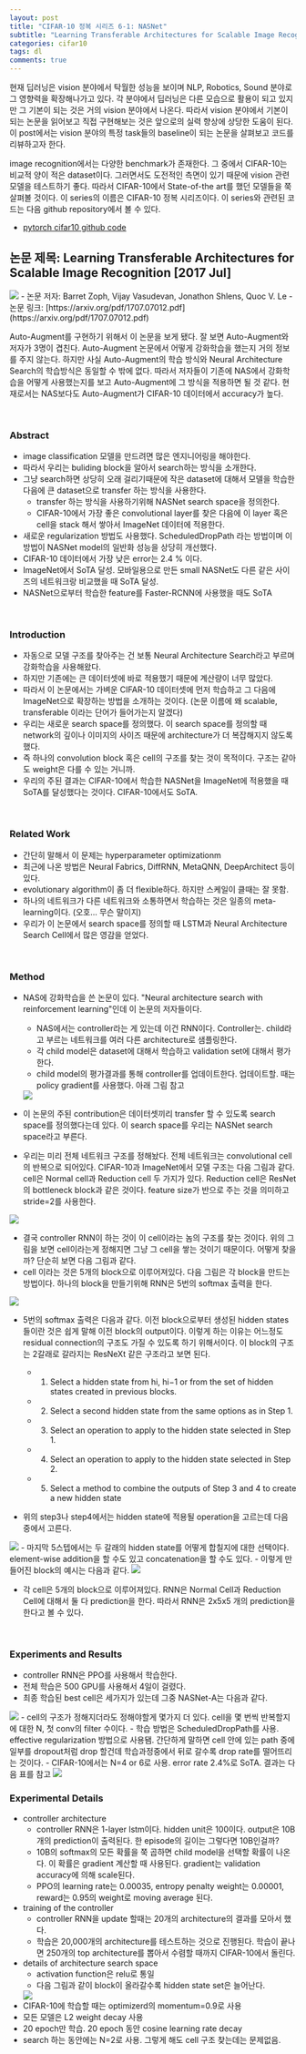 ```yaml
---
layout: post
title: "CIFAR-10 정복 시리즈 6-1: NASNet"
subtitle: "Learning Transferable Architectures for Scalable Image Recognition"
categories: cifar10
tags: dl
comments: true
---
```


현재 딥러닝은 vision 분야에서 탁월한 성능을 보이며 NLP, Robotics, Sound 분야로 그 영향력을 확장해나가고 있다. 각 분야에서 딥러닝은 다른 모습으로 활용이 되고 있지만 그 기본이 되는 것은 거의 vision 분야에서 나온다. 따라서 vision 분야에서 기본이 되는 논문을 읽어보고 직접 구현해보는 것은 앞으로의 실력 향상에 상당한 도움이 된다. 이 post에서는 vision 분야의 특정 task들의 baseline이 되는 논문을 살펴보고 코드를 리뷰하고자 한다. 

image recognition에서는 다양한 benchmark가 존재한다. 그 중에서 CIFAR-10는 비교적 양이 적은 dataset이다. 그러면서도 도전적인 측면이 있기 때문에 vision 관련 모델을 테스트하기 좋다. 따라서 CIFAR-10에서 State-of-the art를 했던 모델들을 쭉 살펴볼 것이다. 이 series의 이름은 CIFAR-10 정복 시리즈이다. 이 series와 관련된 코드는 다음 github repository에서 볼 수 있다. 

- [pytorch cifar10 github code](https://github.com/dnddnjs/pytorch-cifar10) 


## 논문 제목: Learning Transferable Architectures for Scalable Image Recognition [2017 Jul]

<img src="https://www.dropbox.com/s/hz80yrhndj8h91d/Screenshot%202018-11-03%2015.56.45.png?dl=1">
- 논문 저자: Barret Zoph, Vijay Vasudevan, Jonathon Shlens, Quoc V. Le
- 논문 링크: [https://arxiv.org/pdf/1707.07012.pdf](https://arxiv.org/pdf/1707.07012.pdf)

Auto-Augment를 구현하기 위해서 이 논문을 보게 됐다. 잘 보면 Auto-Augment와 저자가 3명이 겹친다. Auto-Augment 논문에서 어떻게 강화학습을 했는지 거의 정보를 주지 않는다. 하지만 사실 Auto-Augment의 학습 방식와 Neural Architecture Search의 학습방식은 동일할 수 밖에 없다. 따라서 저자들이 기존에 NAS에서 강화학습을 어떻게 사용했는지를 보고 Auto-Augment에 그 방식을 적용하면 될 것 같다. 현재로서는 NAS보다도 Auto-Augment가 CIFAR-10 데이터에서 accuracy가 높다.

<br/>

### Abstract
- image classification 모델을 만드려면 많은 엔지니어링을 해야한다.
- 따라서 우리는 buliding block을 알아서 search하는 방식을 소개한다.
- 그냥 search하면 상당히 오래 걸리기때문에 작은 dataset에 대해서 모델을 학습한 다음에 큰 dataset으로 transfer 하는 방식을 사용한다.
  - transfer 하는 방식을 사용하기위해 NASNet search space을 정의한다.
  - CIFAR-10에서 가장 좋은 convolutional layer를 찾은 다음에 이 layer 혹은 cell을 stack 해서 쌓아서 ImageNet 데이터에 적용한다.
- 새로운 regularization 방법도 사용했다. ScheduledDropPath 라는 방법이며 이 방법이 NASNet model의 일반화 성능을 상당히 개선했다. 
- CIFAR-10 데이터에서 가장 낮은 error는 2.4 % 이다. 
- ImageNet에서 SoTA 달성. 모바일용으로 만든 small NASNet도 다른 같은 사이즈의 네트워크랑 비교했을 때 SoTA 달성.
- NASNet으로부터 학습한 feature를 Faster-RCNN에 사용했을 때도 SoTA

<br/>

### Introduction
- 자동으로 모델 구조를 찾아주는 건 보통 Neural Architecture Search라고 부르며 강화학습을 사용해왔다. 
- 하지만 기존에는 큰 데이터셋에 바로 적용했기 때문에 계산량이 너무 많았다. 
- 따라서 이 논문에서는 가벼운 CIFAR-10 데이터셋에 먼저 학습하고 그 다음에 ImageNet으로 확장하는 방법을 소개하는 것이다. (논문 이름에 왜 scalable, transferable 이라는 단어가 들어가는지 알겠다)
- 우리는 새로운 search space를 정의했다. 이 search space를 정의할 때 network의 깊이나 이미지의 사이즈 때문에 architecture가 더 복잡해지지 않도록 했다. 
- 즉 하나의 convolution block 혹은 cell의 구조를 찾는 것이 목적이다. 구조는 같아도 weight은 다를 수 있는 거니까.
- 우리의 주된 결과는 CIFAR-10에서 학습한 NASNet을 ImageNet에 적용했을 때 SoTA를 달성했다는 것이다. CIFAR-10에서도 SoTA.

<br/>

### Related Work
- 간단히 말해서 이 문제는 hyperparameter optimizationm
- 최근에 나온 방법은 Neural Fabrics, DiffRNN, MetaQNN, DeepArchitect 등이 있다.
- evolutionary algorithm이 좀 더 flexible하다. 하지만 스케일이 클때는 잘 못함.
- 하나의 네트워크가 다른 네트워크와 소통하면서 학습하는 것은 일종의 meta-learning이다. (오호... 무슨 말이지)
- 우리가 이 논문에서 search space를 정의할 때 LSTM과 Neural Architecture Search Cell에서 많은 영감을 얻었다. 

<br/>

### Method
- NAS에 강화학습을 쓴 논문이 있다. "Neural architecture search with reinforcement learning"인데 이 논문의 저자들이다.
  - NAS에서는 controller라는 게 있는데 이건 RNN이다. Controller는. child라고 부르는 네트워크를 여러 다른 architecture로 샘플링한다.
  - 각 child model은 dataset에 대해서 학습하고 validation set에 대해서 평가한다. 
  - child model의 평가결과를 통해 controller를 업데이트한다. 업데이트할. 때는 policy gradient를 사용했다. 아래 그림 참고

  <img src="https://www.dropbox.com/s/xzm0e2k5mn0sj8f/Screenshot%202018-11-03%2016.32.58.png?dl=1">

- 이 논문의 주된 contribution은 데이터셋끼리 transfer 할 수 있도록 search space를 정의했다는데 있다. 이 search space를 우리는 NASNet search space라고 부른다. 
- 우리는 미리 전체 네트워크 구조를 정해놨다. 전체 네트워크는 convolutional cell의 반복으로 되어있다. CIFAR-10과 ImageNet에서 모델 구조는 다음 그림과 같다. cell은 Normal cell과 Reduction cell 두 가지가 있다. Reduction cell은 ResNet의 bottleneck block과 같은 것이다. feature size가 반으로 주는 것을 의미하고 stride=2를 사용한다.

<img src="https://www.dropbox.com/s/7y550jf2oujp97n/Screenshot%202018-11-03%2021.33.13.png?dl=1"> 

- 결국 controller RNN이 하는 것이 이 cell이라는 놈의 구조를 찾는 것이다. 위의 그림을 보면 cell이라는게 정해지면 그냥 그 cell을 쌓는 것이기 때문이다. 어떻게 찾을까? 단순히 보면 다음 그림과 같다. 
- cell 이라는 것은 5개의 block으로 이루어져있다. 다음 그림은 각 block을 만드는 방법이다. 하나의 block을 만들기위해 RNN은 5번의 softmax 출력을 한다.  
<img src="https://www.dropbox.com/s/w0lpjm2004dih33/Screenshot%202018-11-03%2021.38.37.png?dl=1">

- 5번의 softmax 출력은 다음과 같다. 이전 block으로부터 생성된 hidden states 들이란 것은 쉽게 말해 이전 block의 output이다. 이렇게 하는 이유는 어느정도 residual connection의 구조도 가질 수 있도록 하기 위해서이다. 이 block의 구조는 2갈래로 갈라지는 ResNeXt 같은 구조라고 보면 된다. 
  - 1. Select a hidden state from hi, hi−1 or from the set of hidden states created in previous blocks.
  - 2. Select a second hidden state from the same options as in Step 1.
  - 3. Select an operation to apply to the hidden state selected in Step 1.
  - 4. Select an operation to apply to the hidden state selected in Step 2.
  - 5. Select a method to combine the outputs of Step 3 and 4 to create a new hidden state

- 위의 step3나 step4에서는 hidden state에 적용될 operation을 고르는데 다음 중에서 고른다. 
<img src="https://www.dropbox.com/s/wzkyrdjcrz0h2sz/Screenshot%202018-11-03%2021.49.44.png?dl=1">
- 마지막 5스텝에서는 두 갈래의 hidden state를 어떻게 합칠지에 대한 선택이다. element-wise addition을 할 수도 있고 concatenation을 할 수도 있다. 
- 이렇게 만들어진 block의 예시는 다음과 같다. 
<img src="https://www.dropbox.com/s/umibxvdkjjd7oxe/Screenshot%202018-11-03%2021.51.05.png?dl=1">

- 각 cell은 5개의 block으로 이루어져있다. RNN은 Normal Cell과 Reduction Cell에 대해서 둘 다 prediction을 한다. 따라서 RNN은 2x5x5 개의 prediction을 한다고 볼 수 있다.

<br/>

### Experiments and Results
- controller RNN은 PPO를 사용해서 학습한다. 
- 전체 학습은 500 GPU를 사용해서 4일이 걸렸다.
- 최종 학습된 best cell은 세가지가 있는데 그중 NASNet-A는 다음과 같다. 
<img src="https://www.dropbox.com/s/87iqnvi9j0j3o3c/Screenshot%202018-11-03%2022.19.06.png?dl=1">
- cell의 구조가 정해지더라도 정해야할게 몇가지 더 있다. cell을 몇 번씩 반복할지에 대한 N, 첫 conv의 filter 수이다.
- 학습 방법은 ScheduledDropPath를 사용. effective regularization 방법으로 사용됌. 간단하게 말하면 cell 안에 있는 path 중에 일부를 dropout처럼 drop 할건데 학습과정중에서 뒤로 갈수록 drop rate를 떨어뜨리는 것이다. 
- CIFAR-10에서는 N=4 or 6로 사용. error rate 2.4%로 SoTA. 결과는 다음 표를 참고
<img src="https://www.dropbox.com/s/vnql39bxuhr2vpd/Screenshot%202018-11-03%2022.27.29.png?dl=1">

<br/>

### Experimental Details
- controller architecture
  - controller RNN은 1-layer lstm이다. hidden unit은 100이다. output은 10B개의 prediction이 출력된다. 한 episode의 길이는 그렇다면 10B인걸까? 
  - 10B의 softmax의 모든 확률을 쭉 곱하면 child model을 선택할 확률이 나온다. 이 확률은 gradient 계산할 때 사용된다. gradient는 validation accuracy에 의해 scale된다. 
  - PPO의 learning rate는 0.00035, entropy penalty weight는 0.00001, reward는 0.95의 weight로 moving average 된다.
- training of the controller
  - controller RNN을 update 할때는 20개의 architecture의 결과를 모아서 했다. 
  - 학습은 20,000개의 architecture를 테스트하는 것으로 진행된다. 학습이 끝나면 250개의 top architecture를 뽑아서 수렴할 때까지 CIFAR-10에서 돌린다.
- details of architecture search space
  - activation function은 relu로 통일
  - 다음 그림과 같이 block이 올라갈수록 hidden state set은 늘어난다. 
  <img src="https://www.dropbox.com/s/ssxcf5vys5n8844/Screenshot%202018-11-03%2022.49.50.png?dl=1">
- CIFAR-10에 학습할 때는 optimizerd의 momentum=0.9로 사용
- 모든 모델은 L2 weight decay 사용
- 20 epoch만 학습. 20 epoch 동안 cosine learning rate decay
- search 하는 동안에는 N=2로 사용. 그렇게 해도 cell 구조 찾는데는 문제없음.